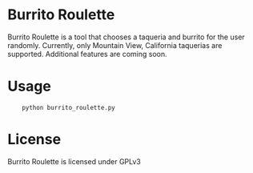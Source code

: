 # Burrito Roulette
Burrito Roulette is a tool that chooses a taqueria and burrito for the user randomly.  Currently, only Mountain View, California taquerias are supported.  Additional features are coming soon.

# Usage
		python burrito_roulette.py

# License
Burrito Roulette is licensed under GPLv3
